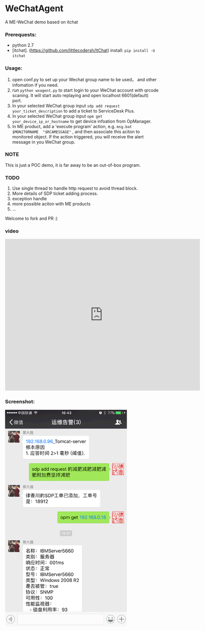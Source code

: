 # WeChatAgent
A ME-WeChat demo based on itchat

### Prerequests:

- python 2.7
- [itchat]. (https://github.com/littlecodersh/ItChat) install: `pip install -U itchat`


### Usage:

1. open conf.py to set up your Wechat group name to be used， and other infomation if you need.
2. run `python wxagent.py` to start login to your WeChat account with qrcode scaning. It will start auto replaying and open localhost 6601(default) port.
3. In your selected WeChat group input `sdp add request your_ticket_description` to add a ticket to ServiceDesk Plus.
4. In your selected WeChat group input `opm get your_device_ip_or_hostname` to get device infoation from OpManager.
5. In ME product, add a 'execute program' action, e.g. `msg.bat $MONITORNAME  "$RCAMESSAGE"` , and then associate this aciton to monitored object. If the action triggered, you will receive the alert message in you WeChat group.

### NOTE

This is just a POC demo, it is far away to be an out-of-box program.

### TODO

1. Use single thread to handle http request to avoid thread block.
2. More details of SDP ticket adding process.
3. exception handle 
4. more possible aciton with ME products
5. ... 

Welcome to fork and PR :)

### video

<iframe frameborder="0" width="640" height="498" src="https://v.qq.com/iframe/player.html?vid=e03995n6h9q&tiny=0&auto=0" allowfullscreen></iframe>

### Screenshot:

<img src="wechatagent_screenshot.gif" alt="" width="400px">
<!-- ![screenshot](wechatagent_screenshot.gif) -->

